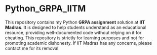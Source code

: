 # Python_GRPA_IITM
This repository contains my Python **GRPA assignment** solution at **IIT Madras**. It is designed to help students understand as an educational resource, providing well-documented code without relying on it for cheating. This repository is strictly for learning purposes and not for promoting academic dishonesty. If IIT Madras has any concerns, please contact me for its removal.
